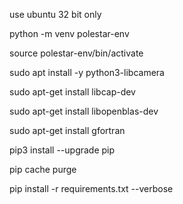 use ubuntu 32 bit only

python -m venv polestar-env

source polestar-env/bin/activate

sudo apt install -y python3-libcamera

sudo apt-get install libcap-dev

sudo apt-get install libopenblas-dev

sudo apt-get install gfortran

pip3 install --upgrade pip

pip cache purge

pip install -r requirements.txt --verbose


